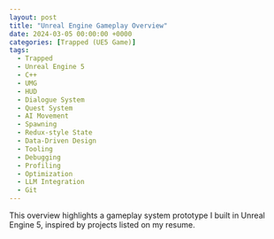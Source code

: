 ```yaml
---
layout: post
title: "Unreal Engine Gameplay Overview"
date: 2024-03-05 00:00:00 +0000
categories: [Trapped (UE5 Game)]
tags:
  - Trapped
  - Unreal Engine 5
  - C++
  - UMG
  - HUD
  - Dialogue System
  - Quest System
  - AI Movement
  - Spawning
  - Redux-style State
  - Data-Driven Design
  - Tooling
  - Debugging
  - Profiling
  - Optimization
  - LLM Integration
  - Git
---
```


This overview highlights a gameplay system prototype I built in Unreal Engine 5, inspired by projects listed on my resume.
